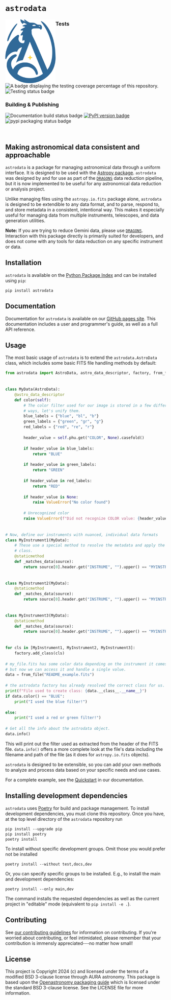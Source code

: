 [DRAGONS link]: https://github.com/GeminiDRSoftware/DRAGONS
[astrodata docs]: https://geminidrsoftware.github.io/astrodata/
[astrodata repo]: https://geminidrsoftware.github.io/astrodata/
[astropy link]: https://astropy.org
[pypi link]: https://pypi.org/project/astrodata

[coverage badge]: https://img.shields.io/endpoint?url=https://gist.githubusercontent.com/teald/d2f3af2a279efc1f6e90d457a3c50e47/raw/covbadge.json
[docs build badge]: https://github.com/GeminiDRSoftware/astrodata/actions/workflows/documentation.yml/badge.svg
[pypi packaging badge]: https://github.com/GeminiDRSoftware/astrodata/actions/workflows/publish_pypi.yml/badge.svg
[pypi package version badge]: https://badge.fury.io/py/astrodata.svg
[test status badge]: https://github.com/GeminiDRSoftware/astrodata/actions/workflows/testing.yml/badge.svg

`astrodata`
=============

<picture>
  <source media="(prefers-color-scheme: dark)" srcset="docs/static/logo.svg">
  <img
  alt="A logo of a stylized blue dragon inside a similarly blue shell. A yellow star lies at the center, together with the dragon shape forming a stylized letter A."
  src="docs/static/logo_dark.svg"
  align="left"
  height=200
  style="padding-right: 10; padding-bottom: 10; border: none;"
  >
</picture>

### Tests
![A badge displaying the testing coverage percentage of this repository.][coverage badge]
![Testing status badge][test status badge]

### Building & Publishing
![Documentation build status badge][docs build badge]
[![PyPI version badge][pypi package version badge]](https://badge.fury.io/py/astrodata)
![pypi packaging status badge][pypi packaging badge]

<!-- Clearing the logo for the next header -->
<br clear="left">

Making astronomical data consistent and approachable
--------------------------------------------------------------------

`astrodata` is a package for managing astronomical data through a uniform
interface. It is designed to be used with the
[Astropy package][astropy link]. `astrodata` was designed by and
for use as part of the [`DRAGONS`][DRAGONS link] data reduction pipeline, but it is now
implemented to be useful for any astronomical data reduction or analysis
project.

Unlike managing files using the ``astropy.io.fits`` package alone, ``astrodata``
is designed to be extendible to any data format, and to parse, respond to, and
store metadata in a consistent, intentional way. This makes it especially
useful for managing data from multiple instruments, telescopes, and data
generation utilities.

**Note:** If you are trying to reduce Gemini data, please use [`DRAGONS`][DRAGONS link].
Interaction with this package directly is primarily suited for developers, and
does not come with any tools for data reduction on any specific instrument or
data.

Installation
------------

`astrodata` is available on the [Python Package Index][pypi link] and
can be installed using `pip`:

```
pip install astrodata
```

Documentation
-------------

Documentation for ``astrodata`` is available on our [GitHub pages site][astrodata docs]. This documentation includes a
user and programmer's guide, as well as a full API reference.


Usage
-----

The most basic usage of ``astrodata`` is to extend the ``astrodata.AstroData``
class, which includes some basic FITS file handling methods by default:

```python
from astrodata import AstroData, astro_data_descriptor, factory, from_file


class MyData(AstroData):
    @astro_data_descriptor
    def color(self):
        # The color filter used for our image is stored in a few different
        # ways, let's unify them.
        blue_labels = {"blue", "bl", "b"}
        green_labels = {"green", "gr", "g"}
        red_labels = {"red", "re", "r"}

        header_value = self.phu.get("COLOR", None).casefold()

        if header_value in blue_labels:
            return "BLUE"

        if header_value in green_labels:
            return "GREEN"

        if header_value in red_labels:
            return "RED"

        if header_value is None:
            raise ValueError("No color found")

        # Unrecognized color
        raise ValueError(f"Did not recognize COLOR value: {header_value}")


# Now, define our instruments with nuanced, individual data formats
class MyInstrument1(MyData):
    # These use a special method to resolve the metadata and apply the correct
    # class.
    @staticmethod
    def _matches_data(source):
        return source[0].header.get("INSTRUME", "").upper() == "MYINSTRUMENT1"


class MyInstrument2(MyData):
    @staticmethod
    def _matches_data(source):
        return source[0].header.get("INSTRUME", "").upper() == "MYINSTRUMENT2"


class MyInstrument3(MyData):
    @staticmethod
    def _matches_data(source):
        return source[0].header.get("INSTRUME", "").upper() == "MYINSTRUMENT3"


for cls in [MyInstrument1, MyInstrument2, MyInstrument3]:
    factory.add_class(cls)

# my_file.fits has some color data depending on the instrument it comes from,
# but now we can access it and handle a single value.
data = from_file("README_example.fits")

# the astrodata factory has already resolved the correct class for us.
print(f"File used to create class: {data.__class__.__name__}")
if data.color() == "BLUE":
    print("I used the blue filter!")

else:
    print("I used a red or green filter!")

# Get all the info about the astrodata object.
data.info()

```

This will print out the filter used as extracted from the header of the FITS
file. `data.info()` offers a more complete look at the file's data including
the filename and path of the file (as it does for `astropy.io.fits` objects).

`astrodata` is designed to be extensible, so you can add your own methods to
analyze and process data based on your specific needs and use cases.

For a complete example, see the
[Quickstart](https://geminidrsoftware.github.io/astrodata/quickstart.html) in
our documentation.

Installing development dependencies
-----------------------------------

``astrodata`` uses [Poetry](https://github.com/python-poetry/poetry) for build
and package management. To install development dependencies, you must clone
this repository. Once you have, at the top level directory of the `astrodata`
repository run

```
pip install --upgrade pip
pip install poetry
poetry install
```

To install without specific development groups. Omit those you would prefer
not be installed
```
poetry install --without test,docs,dev
```


Or, you can specify specific groups to be installed. E.g., to install the
main and development dependencies:
```
poetry install --only main,dev
```

The command installs the requested dependencies as well as the current
project in "editable" mode (equivalent to `pip install -e .`).


Contributing
------------

See [our contributing guidelines](CONTRIBUTING.md) for information on
contributing. If you're worried about contributing, or feel intimidated, please
remember that your contribution is immensly appreciated---no matter how small!

License
-------

This project is Copyright 2024 (c)  and licensed under the terms of a modified
BSD 3-clause license through AURA astronomy. This package is based upon the
[Openastronomy packaging
guide](https://github.com/OpenAstronomy/packaging-guide) which is licensed
under the standard BSD 3-clause license. See the LICENSE file for more
information.

